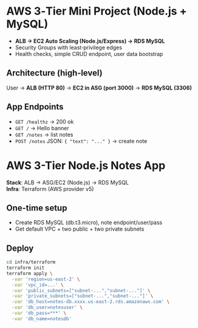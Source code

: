# AWS 3‑Tier Mini Project (Node.js + MySQL)

- **ALB → EC2 Auto Scaling (Node.js/Express) → RDS MySQL**
- Security Groups with least‑privilege edges
- Health checks, simple CRUD endpoint, user data bootstrap

## Architecture (high‑level)
User → **ALB (HTTP 80)** → **EC2 in ASG (port 3000)** → **RDS MySQL (3306)**

## App Endpoints
- `GET /healthz` → 200 ok
- `GET /` → Hello banner
- `GET /notes` → list notes
- `POST /notes` JSON: `{ "text": "..." }` → create note

# AWS 3-Tier Node.js Notes App

**Stack**: ALB → ASG/EC2 (Node.js) → RDS MySQL  
**Infra**: Terraform (AWS provider v5)

## One-time setup
- Create RDS MySQL (db.t3.micro), note endpoint/user/pass
- Get default VPC + two public + two private subnets

## Deploy
```bash
cd infra/terraform
terraform init
terraform apply \
  -var 'region=us-east-2' \
  -var 'vpc_id=...' \
  -var 'public_subnets=["subnet-...","subnet-..."]' \
  -var 'private_subnets=["subnet-...","subnet-..."]' \
  -var 'db_host=notes-db.xxxx.us-east-2.rds.amazonaws.com' \
  -var 'db_user=notesuser' \
  -var 'db_pass=***' \
  -var 'db_name=notesdb'

